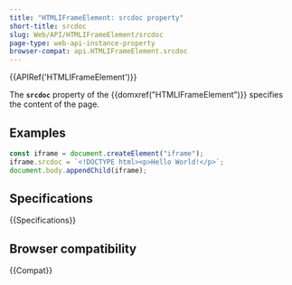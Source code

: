 ```yaml
---
title: "HTMLIFrameElement: srcdoc property"
short-title: srcdoc
slug: Web/API/HTMLIFrameElement/srcdoc
page-type: web-api-instance-property
browser-compat: api.HTMLIFrameElement.srcdoc
---
```


{{APIRef('HTMLIFrameElement')}}

The **`srcdoc`** property of the {{domxref("HTMLIFrameElement")}} specifies the content of the page.

## Examples

```js
const iframe = document.createElement("iframe");
iframe.srcdoc = `<!DOCTYPE html><p>Hello World!</p>`;
document.body.appendChild(iframe);
```

## Specifications

{{Specifications}}

## Browser compatibility

{{Compat}}
